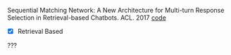 Sequential Matching Network: A New Architecture for Multi-turn Response Selection in Retrieval-based Chatbots. ACL. 2017 [code](https://github.com/MarkWuNLP/MultiTurnResponseSelection)

- [x] Retrieval Based

???
